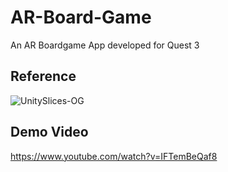 # AR-Board-Game
An AR Boardgame App developed for Quest 3

## Reference
![UnitySlices-OG](https://github.com/405-not-found/AR-Board-Game/assets/98379785/8e93baff-69b4-41fa-a471-7e02331d96ed)


## Demo Video

https://www.youtube.com/watch?v=IFTemBeQaf8
